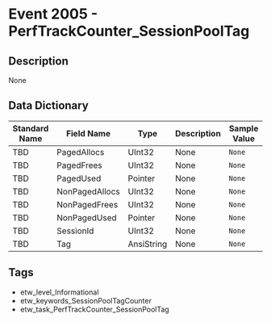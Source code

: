 # Event 2005 - PerfTrackCounter_SessionPoolTag

## Description
None

## Data Dictionary
|Standard Name|Field Name|Type|Description|Sample Value|
|---|---|---|---|---|
|TBD|PagedAllocs|UInt32|None|`None`|
|TBD|PagedFrees|UInt32|None|`None`|
|TBD|PagedUsed|Pointer|None|`None`|
|TBD|NonPagedAllocs|UInt32|None|`None`|
|TBD|NonPagedFrees|UInt32|None|`None`|
|TBD|NonPagedUsed|Pointer|None|`None`|
|TBD|SessionId|UInt32|None|`None`|
|TBD|Tag|AnsiString|None|`None`|

## Tags
* etw_level_Informational
* etw_keywords_SessionPoolTagCounter
* etw_task_PerfTrackCounter_SessionPoolTag